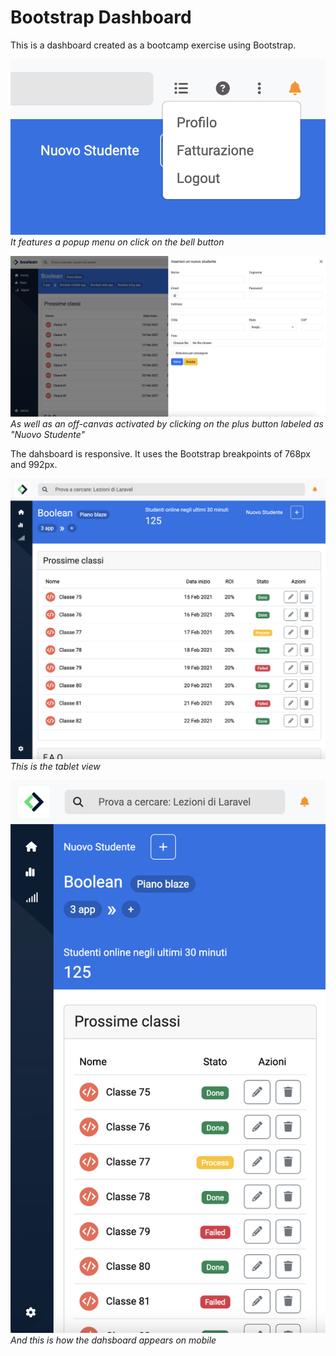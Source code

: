 # Bootstrap Dashboard

This is a dashboard created as a bootcamp exercise using Bootstrap.

![Popup menu](img/readme-popup-menu.png)
*It features a popup menu on click on the bell button*

![Off-canvas](img/readme-offcanvas.png)
*As well as an off-canvas activated by clicking on the plus button labeled as "Nuovo Studente"*

The dahsboard is responsive. It uses the Bootstrap breakpoints of 768px and 992px.

![Tablet view](img/readme-tablet-view.png)
*This is the tablet view*

![Mobile view](img/readme-mobile-view.png)
*And this is how the dahsboard appears on mobile*